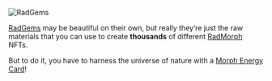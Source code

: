 ![RadGems](/quests-images/key/JettyConversation_MultipleRadGems.webp)

[RadGems](?glossaryAnchor=radgems) may be beautiful on their own, but really they’re just the raw materials that you can use to create **thousands** of different [RadMorph](?glossaryAnchor=radmorphs) NFTs.

But to do it, you have to harness the universe of nature with a [Morph Energy Card](?glossaryAnchor=cards)!
